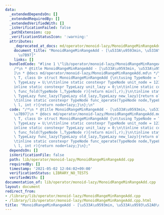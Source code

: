 ```yaml
---
data:
  _extendedDependsOn: []
  _extendedRequiredBy: []
  _extendedVerifiedWith: []
  _isVerificationFailed: false
  _pathExtension: cpp
  _verificationStatusIcon: ':warning:'
  attributes:
    _deprecated_at_docs: md/operator/monoid-lazy/MonoidRangeMinRangeAdd.md
    document_title: "MonoidRangeMinRangeAdd - [\u533A\u9593min, \u533A\u9593\u52A0\
      \u7B97]"
    links: []
  bundledCode: "#line 1 \"lib/operator/monoid-lazy/MonoidRangeMinRangeAdd.cpp\"\n\
    /*\n * @title MonoidRangeMinRangeAdd - [\u533A\u9593min, \u533A\u9593\u52A0\u7B97\
    ]\n * @docs md/operator/monoid-lazy/MonoidRangeMinRangeAdd.md\n */\ntemplate<class\
    \ T, class U> struct MonoidRangeMinRangeAdd {\n\tusing TypeNode = T;\n\tusing\
    \ TypeLazy = U;\n\tinline static constexpr TypeNode unit_node = 1234567890;\n\t\
    inline static constexpr TypeLazy unit_lazy = 0;\n\tinline static constexpr TypeNode\
    \ func_fold(TypeNode l,TypeNode r){return min(l,r);}\n\tinline static constexpr\
    \ TypeLazy func_lazy(TypeLazy old_lazy,TypeLazy new_lazy){return old_lazy+new_lazy;}\n\
    \tinline static constexpr TypeNode func_operate(TypeNode node,TypeLazy lazy,int\
    \ l, int r){return node+lazy;}\n};\n"
  code: "/*\n * @title MonoidRangeMinRangeAdd - [\u533A\u9593min, \u533A\u9593\u52A0\
    \u7B97]\n * @docs md/operator/monoid-lazy/MonoidRangeMinRangeAdd.md\n */\ntemplate<class\
    \ T, class U> struct MonoidRangeMinRangeAdd {\n\tusing TypeNode = T;\n\tusing\
    \ TypeLazy = U;\n\tinline static constexpr TypeNode unit_node = 1234567890;\n\t\
    inline static constexpr TypeLazy unit_lazy = 0;\n\tinline static constexpr TypeNode\
    \ func_fold(TypeNode l,TypeNode r){return min(l,r);}\n\tinline static constexpr\
    \ TypeLazy func_lazy(TypeLazy old_lazy,TypeLazy new_lazy){return old_lazy+new_lazy;}\n\
    \tinline static constexpr TypeNode func_operate(TypeNode node,TypeLazy lazy,int\
    \ l, int r){return node+lazy;}\n};"
  dependsOn: []
  isVerificationFile: false
  path: lib/operator/monoid-lazy/MonoidRangeMinRangeAdd.cpp
  requiredBy: []
  timestamp: '2021-05-02 12:04:02+09:00'
  verificationStatus: LIBRARY_NO_TESTS
  verifiedWith: []
documentation_of: lib/operator/monoid-lazy/MonoidRangeMinRangeAdd.cpp
layout: document
redirect_from:
- /library/lib/operator/monoid-lazy/MonoidRangeMinRangeAdd.cpp
- /library/lib/operator/monoid-lazy/MonoidRangeMinRangeAdd.cpp.html
title: "MonoidRangeMinRangeAdd - [\u533A\u9593min, \u533A\u9593\u52A0\u7B97]"
---
```

